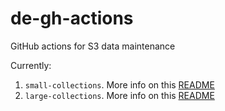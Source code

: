 # de-gh-actions
GitHub actions for S3 data maintenance

Currently:
1. `small-collections`. More info on this [README][def]
2. `large-collections`. More info on this [README][def]

[def]: ./.github/workflows/README.md